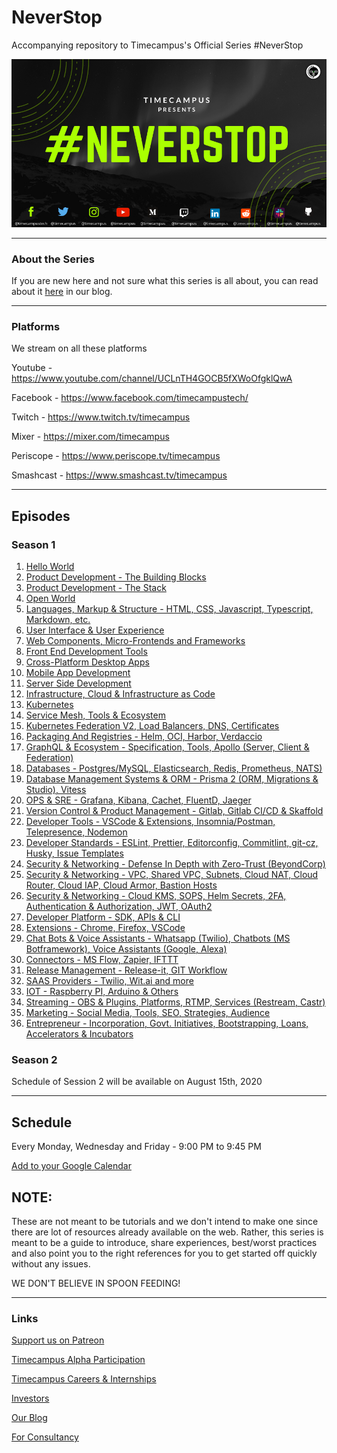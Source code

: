 # NeverStop

Accompanying repository to Timecampus's Official Series #NeverStop

![](assets/neverstop-1.png)

---

### About the Series

If you are new here and not sure what this series is all about, you can read about it [here](https://medium.com/timecampus/introducing-neverstop-a-new-never-ending-series-from-timecampus-4f91f9549514) in our blog.

---

### Platforms

We stream on all these platforms

Youtube - https://www.youtube.com/channel/UCLnTH4GOCB5fXWoOfgklQwA

Facebook - https://www.facebook.com/timecampustech/

Twitch - https://www.twitch.tv/timecampus

Mixer - https://mixer.com/timecampus

Periscope - https://www.periscope.tv/timecampus

Smashcast - https://www.smashcast.tv/timecampus

---

## Episodes

### Season 1

1. [Hello World](Season-1/1-HelloWorld)
2. [Product Development - The Building Blocks](Season-1/2-ProductDevelopmentBlocks/README.md)
3. [Product Development - The Stack](Season-1/3-ProductDevelopmentStack)
4. [Open World](Season-1/4-OpenWorld)
5. [Languages, Markup & Structure - HTML, CSS, Javascript, Typescript, Markdown, etc.](Season-1/5-LanguagesMarkupStructure)
6. [User Interface & User Experience](Season-1/6-UIUX)
7. [Web Components, Micro-Frontends and Frameworks](Season-1/7-Webcomponents)
8. [Front End Development Tools](Season-1/8-FrontEndTools)
9. [Cross-Platform Desktop Apps](Season-1/9-DesktopApps)
10. [Mobile App Development](Season-1/10-MobileApps)
11. [Server Side Development](Season-1/11-Server)
12. [Infrastructure, Cloud & Infrastructure as Code](Season-1/12-InfrastructureAndCloud)
13. [Kubernetes](Season-1/13-Kubernetes)
14. [Service Mesh, Tools & Ecosystem](Season-1/14-ServiceMesh)
15. [Kubernetes Federation V2, Load Balancers, DNS, Certificates](Season-1/15-Federation)
16. [Packaging And Registries - Helm, OCI, Harbor, Verdaccio](Season-1/16-PackagingAndRegistries)
17. [GraphQL & Ecosystem - Specification, Tools, Apollo (Server, Client & Federation)](Season-1/17-GraphQL)
18. [Databases - Postgres/MySQL, Elasticsearch, Redis, Prometheus, NATS)](Season-1/18-Databases)
19. [Database Management Systems & ORM - Prisma 2 (ORM, Migrations & Studio), Vitess](Season-1/19-DBMS)
20. [OPS & SRE - Grafana, Kibana, Cachet, FluentD, Jaeger](Season-1/20-OPSSRE)
21. [Version Control & Product Management - Gitlab, Gitlab CI/CD & Skaffold](Season-1/21-VersionControl)
22. [Developer Tools - VSCode & Extensions, Insomnia/Postman, Telepresence, Nodemon](Season-1/22-DevTools)
23. [Developer Standards - ESLint, Prettier, Editorconfig, Commitlint, git-cz, Husky, Issue Templates](Season-1/23-DevStandards)
24. [Security & Networking - Defense In Depth with Zero-Trust (BeyondCorp)](Season-1/24-SecurityDefenseInDepth)
25. [Security & Networking - VPC, Shared VPC, Subnets, Cloud NAT, Cloud Router, Cloud IAP, Cloud Armor, Bastion Hosts](Season-1/25-Networking)
26. [Security & Networking - Cloud KMS, SOPS, Helm Secrets, 2FA, Authentication & Authorization, JWT, OAuth2](Season-1/26-AuthKey)
27. [Developer Platform - SDK, APIs & CLI](Season-1/27-DevPlatformCLI)
28. [Extensions - Chrome, Firefox, VSCode](Season-1/28-Extensions)
29. [Chat Bots & Voice Assistants - Whatsapp (Twilio), Chatbots (MS Botframework), Voice Assistants (Google, Alexa)](Season-1/29-BotsVoice)
30. [Connectors - MS Flow, Zapier, IFTTT](Season-1/30-Connectors)
31. [Release Management - Release-it, GIT Workflow](Season-1/31-ReleaseManagement)
32. [SAAS Providers - Twilio, Wit.ai and more](Season-1/32-SAASProviders)
33. [IOT - Raspberry PI, Arduino & Others](Season-1/33-IOT)
34. [Streaming - OBS & Plugins, Platforms, RTMP, Services (Restream, Castr)](Season-1/34-Streaming)
35. [Marketing - Social Media, Tools, SEO, Strategies, Audience](Season-1/35-Marketing)
36. [Entrepreneur - Incorporation, Govt. Initiatives, Bootstrapping, Loans, Accelerators & Incubators](Season-1/36-Entrepreneur)

### Season 2

Schedule of Session 2 will be available on August 15th, 2020

---

## Schedule

Every Monday, Wednesday and Friday - 9:00 PM to 9:45 PM

[Add to your Google Calendar](https://calendar.google.com/calendar?cid=dGltZWNhbXB1cy5jb21fM2hxNHB0a3MwbGUycm5kMGowMW82MDE0YWdAZ3JvdXAuY2FsZW5kYXIuZ29vZ2xlLmNvbQ)

## NOTE:

These are not meant to be tutorials and we don't intend to make one since there are lot of resources already available on the web. Rather, this series is meant to be a guide to introduce, share experiences, best/worst practices and also point you to the right references for you to get started off quickly without any issues.

WE DON'T BELIEVE IN SPOON FEEDING!

---

### Links

[Support us on Patreon](https://www.patreon.com/timecampus)

[Timecampus Alpha Participation](https://docs.google.com/forms/d/1-fHizPhuXqDKqFZ2ns7Ttl00mT13DtjsRbHE5KtpxXs/viewform)

[Timecampus Careers & Internships](https://docs.google.com/forms/d/1jHW-I5yjHl49itwoyM5xxYUao0X1fbnnoxJd78fS5u8/viewform)

[Investors](https://docs.google.com/forms/d/13jkHPdvqoMDNsyzpC8-Dbv0lai8bXOvOLIovey7hfUM/viewform)

[Our Blog](https://medium.com/timecampus)

[For Consultancy](https://docs.google.com/forms/d/e/1FAIpQLSeCb-Pu7Hcnh7oRvleRka2VW8EVZ6d8cNEccV7jKVmzhE6ilg/viewform)
